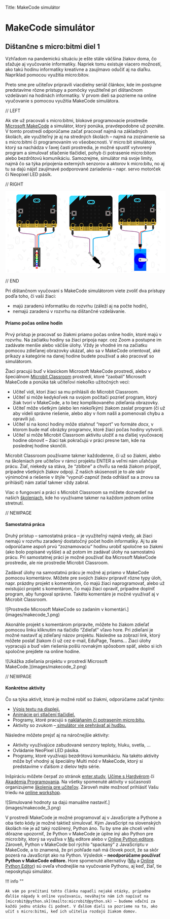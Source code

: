 Title:   	MakeCode simulátor

# MakeCode simulátor
## Dištančne s micro:bitmi diel 1


Vzhľadom‌ ‌na‌ ‌pandemickú‌ ‌situáciu‌ ‌je‌ ‌ešte‌ ‌stále‌ ‌väčšina‌ ‌žiakov‌ ‌doma,‌ ‌čo‌ ‌sťažuje‌ ‌aj‌ ‌vyučovanie‌ ‌informatiky. Napriek‌ ‌tomu‌ ‌existuje ‌viacero‌ ‌možností,‌ ‌ako‌ takú hodinu informatiky kreatívne a zaujímavo odučiť aj na diaľku. Napríklad pomocou využitia micro:bitov.

Preto‌ ‌sme‌ ‌pre‌ ‌učiteľov‌ ‌pripravili‌ ‌viacdielny‌ ‌seriál článkov,‌ ‌kde‌ ‌im‌ postupne predstavíme‌ ‌rôzne‌ ‌prístupy‌ ‌a‌ ‌pomôcky využiteľné pri dištančnom vzdelávaní na hodinách informatiky.‌ ‌V‌ ‌prvom‌ ‌dieli‌ ‌sa‌ ‌pozrieme‌ ‌na‌ ‌online‌ ‌vyučovanie‌ ‌s‌ ‌pomocou‌ využitia ‌MakeCode‌ ‌simulátora.‌

// LEFT

Ak ste už pracovali s micro:bitmi, blokové programovacie prostredie [Microsoft MakeCode](http://makecode.microbit.org/) a simulátor, ktorý ponúka, pravdepodobne už poznáte. V tomto prostredí odporúčame začať pracovať najmä na základných školách, ale využiteľný je aj na stredných školách – najmä na zoznámenie sa s micro:bitmi či programovaním vo všeobecnosti. V micro:bit simulátore, ktorý sa nachádza v ľavej časti prostredia, je možné spustiť vytvorený program a simulovať stlačenie tlačidiel, pohyb či potrasenie micro:bitom alebo bezdrôtovú komunikáciu. Samozrejme, simulátor má svoje limity, najmä čo sa týka pripojenia externých senzorov a aktorov k micro:bitu, no aj tu sa dajú nájsť zaujímavé podporované zariadenia – napr. servo motorček či Neopixel LED pásik.

// RIGHT

![V Microsoft MakeCode simulátore je možné ovládať aj LED pásik, reproduktor či servo motorček.](images/simulator.png)

// END

Pri dištančnom vyučovaní s MakeCode simulátorom viete zvoliť dva prístupy podľa toho, či vaši žiaci:

*   majú zaradenú informatiku do rozvrhu (záleží aj na počte hodín),
*   nemajú zaradenú v rozvrhu na dištančné vzdelávanie.


#### Priamo počas online hodín

Prvý prístup je pracovať so žiakmi priamo počas online hodín, ktoré majú v rozvrhu. Na začiatku hodiny sa žiaci pripoja napr. cez Zoom a postupne im zadávate menšie alebo väčšie úlohy. Vždy je vhodné im na začiatku pomocou zdieľanej obrazovky ukázať, ako sa v MakeCode orientovať, aké príkazy a kategórie na danej hodine budete používať a ako pracovať so simulátorom.

Žiaci pracujú buď v klasickom Microsoft MakeCode prostredí, alebo v špeciálnom [Microbit Classroom](http://classroom.microbit.org/) prostredí, ktoré “zaobalí” Microsoft MakeCode a ponúka tak učiteľovi niekoľko užitočných vecí:



*   Učiteľ vidí, ktorí žiaci sa mu prihlásili do Microbit Classroom.
*   Učiteľ si môže kedykoľvek na svojom počítači pozrieť program, ktorý žiak tvorí v MakeCode, a to bez komplikovaného zdieľania obrazovky.
*   Učiteľ môže všetkým (alebo len niekoľkým) žiakom zaslať program (či už aby videli správne riešenie, alebo aby v ňom našli a pomenovali chybu a opravili ju).
*   Učiteľ si na konci hodiny môže stiahnuť “report” vo formáte _docx_, v ktorom bude mať obrázky programov, ktoré žiaci počas hodiny vytvorili.
*   Učiteľ si môže Microbit Classroom aktivitu uložiť a na ďalšej vyučovacej hodine obnoviť – žiaci tak pokračujú v práci presne tam, kde na poslednej hodine skončili.

Microbit Classroom používame takmer každodenne, či už so žiakmi, alebo na školeniach pre učiteľov v rámci projektu ENTER a veľmi nám uľahčuje prácu. Žiaľ, niekedy sa stáva, že “zblbne” a chvíľu sa nedá žiakom pripojiť, prípadne všetkých žiakov odpojí. Z našich skúseností je to ale skôr výnimočné a riešenie v štýle “vypnúť-zapnúť (teda odhlásiť sa a znovu sa prihlásiť) nám zatiaľ takmer vždy zabral.

Viac o fungovaní a práci s Microbit Classroom sa môžete dozvedieť na našich [školeniach](http://ucimeshardverom.sk/skolenia/), kde ho využívame takmer na každom jednom online stretnutí.

// NEWPAGE

#### Samostatná práca


Druhý prístup – samostatná práca – je využiteľný najmä vtedy, ak žiaci nemajú v rozvrhu zaradený dostatočný počet hodín informatiky. Aj tu ale odporúčame aspoň prvú “zoznamovaciu” hodinu urobiť spoločne so žiakmi (ako bolo popísané vyššie) a až potom im zadávať úlohy na samostatnú prácu. Pri samostatnej práci je možné používať iba Microsoft MakeCode prostredie, ale nie prostredie Microbit Classroom.

Zadávať úlohy na samostatnú prácu je možné aj priamo v MakeCode pomocou komentárov. Môžete pre svojich žiakov pripraviť rôzne typy úloh, napr. prázdny projekt s komentárom, čo majú žiaci naprogramovať, alebo už existujúci projekt s komentárom, čo majú žiaci opraviť, prípadne doplniť program, aby fungoval správne. Takéto komentáre je možné využívať aj v Microbit Classroom.

<div markdown="1" class="mx-auto" style="width: 80%;">
![Prostredie Microsoft MakeCode so zadaním v komentári.](images/makecode_1.png)
</div>

Akonáhle projekt s komentárom pripravíte, môžete ho žiakom zdieľať pomocou linku kliknutím na tlačidlo “Zdieľať” vľavo hore. Pri zdieľaní je možné nastaviť aj zdieľaný názov projektu. Následne sa zobrazí link, ktorý môžete poslať žiakom či už cez e-mail, EduPage, Teams... Žiaci úlohy vypracujú a buď vám riešenia pošlú rovnakým spôsobom späť, alebo si ich spoločne prejdete na online hodine.



<div markdown="1" class="mx-auto" style="width: 80%;">
![Ukážka zdieľania projektu v prostredí Microsoft MakeCode.](images/makecode_2.png)
</div>

// NEWPAGE


#### Konkrétne aktivity

Čo sa týka aktivít, ktoré je možné robiť so žiakmi, odporúčame začať týmito:



*   [Výpis textu na displeji.](https://enter.study/navod/programovanie-displeja-digitalna-menovka/)
*   [Animácie pri stlačení tlačidiel.](https://enter.study/navod/tlacidla-na-microbite/)
*   Programy, ktoré pracujú s [nakláňaním či potrasením micro:bitu.](https://enter.study/navod/senzor-pohybu-akcelerometer/)
*   Aktivity so zvukom –[ simulátor vie prehrávať aj hudbu.](https://enter.study/navod/programovanie-hudby-zahraj-kohutika-jarabeho/)

Následne môžete prejsť aj na náročnejšie aktivity:



*   Aktivity využívajúce zabudované senzory teploty, hluku, svetla, …
*   Ovládanie NeoPixel LED pásika.
*   Programy, ktoré využívajú bezdrôtovú komunikáciu. Na takéto aktivity môže byť vhodný aj špeciálny Multi mód v MakeCode, ktorý si predstavíme v ďalšom z dielov tejto série.

Inšpiráciu môžete čerpať zo stránok [enter.study](http://enter.study/databaza-vedomosti/), [Učíme s Hardvérom](https://www.ucimeshardverom.sk/materialy/microbit_makecode) či [Akadémia Programovania](https://akademiaprogramovania.sk/ako-kodit-doma/). Na všetky spomenuté aktivity v súčasnosti organizujeme [školenia pre učiteľov](http://ucimeshardverom.sk/skolenia/). Zároveň máte možnosť prihlásiť Vašu triedu na [online workshop](https://docs.google.com/forms/d/e/1FAIpQLSdt9VDNw6n-l-MgZcJtNETB4368aZ4GsXnJABW-pbO-iVLkTg/viewform).


<div markdown="1" class="mx-auto" style="width: 80%;">
![Simulované hodnoty sa dajú manuálne nastaviť.](images/makecode_3.png)
</div>


V prostredí MakeCode je možné programovať aj v JavaScripte a Pythone a oba tieto kódy je možné taktiež simulovať. Kým JavaScript na slovenských školách nie je až taký rozšírený, Python áno. Tu by sme ale chceli veľmi dôrazne upozorniť, že Python v MakeCode je úplne iný ako Python pre micro:bity, ktorý sa využíva v [Mu](https://codewith.mu/) editore alebo v [Online Python editore](https://python.microbit.org/). Zároveň, Python v MakeCode bol rýchlo “spackaný” z JavaScriptu v MakeCode, a to znamená, že pri pohľade naň má človek pocit, že sa skôr pozerá na JavaScript ako na Python. Výsledok – **neodporúčame používať Python v MakeCode editore.** Hore spomenuté alternatívy ([Mu](https://codewith.mu/) a [Online Python Editor](https://python.microbit.org/)) sú oveľa vhodnejšie na vyučovanie Pythonu, aj keď, žiaľ, tie neposkytujú simulátor.


!!! info ""

	Ak vám po prečítaní tohto článku napadli nejaké otázky, prípadne ďalšie nápady k online vyučovaniu, neváhajte nám ich napísať na [microbit@python.sk](mailto:microbit@python.sk) – budeme vďační za každú jednu otázku či podnet. V ďalšom dieli sa pozrieme na to, ako učiť s micro:bitmi, keď ich učitelia rozdajú žiakom domov.

